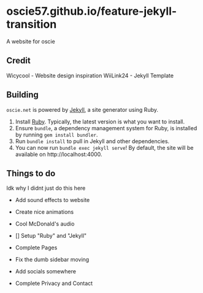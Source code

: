 # oscie57.github.io/feature-jekyll-transition
A website for oscie

## Credit
Wicycool - Website design inspiration
WiiLink24 - Jekyll Template

## Building
`oscie.net` is powered by [Jekyll](https://jekyllrb.com), a site generator using Ruby.

1. Install [Ruby](https://www.ruby-lang.org/). Typically, the latest version is what you want to install.
2. Ensure `bundle`, a dependency management system for Ruby, is installed by running `gem install bundler`.
3. Run `bundle install` to pull in Jekyll and other dependencies.
4. You can now run `bundle exec jekyll serve`! By default, the site will be available on http://localhost:4000.

## Things to do
Idk why I didnt just do this here


- Add sound effects to website

- Create nice animations

- Cool McDonald's audio

- [] Setup "Ruby" and "Jekyll"

- Complete Pages

- Fix the dumb sidebar moving

- Add socials somewhere

- Complete Privacy and Contact
